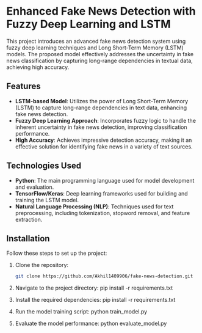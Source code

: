 # Enhanced Fake News Detection with Fuzzy Deep Learning and LSTM

This project introduces an advanced fake news detection system using fuzzy deep learning techniques and Long Short-Term Memory (LSTM) models. The proposed model effectively addresses the uncertainty in fake news classification by capturing long-range dependencies in textual data, achieving high accuracy.

## Features
- **LSTM-based Model**: Utilizes the power of Long Short-Term Memory (LSTM) to capture long-range dependencies in text data, enhancing fake news detection.
- **Fuzzy Deep Learning Approach**: Incorporates fuzzy logic to handle the inherent uncertainty in fake news detection, improving classification performance.
- **High Accuracy**: Achieves impressive detection accuracy, making it an effective solution for identifying fake news in a variety of text sources.

## Technologies Used
- **Python**: The main programming language used for model development and evaluation.
- **TensorFlow/Keras**: Deep learning frameworks used for building and training the LSTM model.
- **Natural Language Processing (NLP)**: Techniques used for text preprocessing, including tokenization, stopword removal, and feature extraction.

## Installation

Follow these steps to set up the project:

1. Clone the repository:
   ```bash
   git clone https://github.com/Akhil1409906/fake-news-detection.git
   
2. Navigate to the project directory:
   pip install -r requirements.txt
   
4. Install the required dependencies:
   pip install -r requirements.txt
   
6. Run the model training script:
   python train_model.py
   
8. Evaluate the model performance:
   python evaluate_model.py
